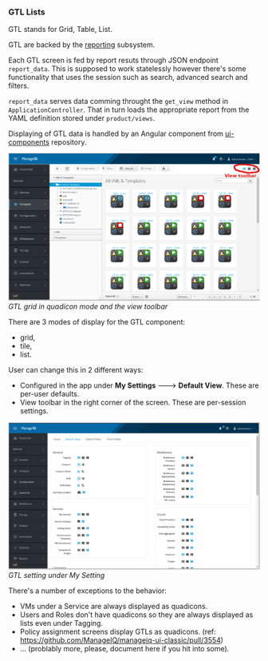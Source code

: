 ### GTL Lists

GTL stands for Grid, Table, List.

GTL are backed by the [reporting](reports_charts.md) subsystem.

Each GTL screen is fed by report resuts through JSON endpoint `report_data`.
This is supposed to work statelessly however there's some functionality that
uses the session such as search, advanced search and filters.

`report_data` serves data comming throught the `get_view` method in `ApplicationController`. That in
turn loads the appropriate report from the YAML definition stored under `product/views`.

Displaying of GTL data is handled by an Angular component from [ui-components](https://github.com/ManageIQ/ui-components) repository.

![GTL grid in quadicon mode and the view toolbar](../images/grid-with-toolbar.png)
*GTL grid in quadicon mode and the view toolbar*

There are 3 modes of display for the GTL component:
 * grid,
 * tile,
 * list.

User can change this in 2 different ways:

 * Configured in the app under **My Settings** ---> **Default View**. These are per-user defaults.
 * View toolbar in the right corner of the screen. These are per-session settings.

![GTL setting under My Setting](../images/settings-default-views.png)
*GTL setting under My Setting*

There's a number of exceptions to the behavior:
 * VMs under a Service are always displayed as quadicons.
 * Users and Roles don't have quadicons so they are always displayed as lists even under Tagging.
 * Policy assignment screens display GTLs as quadicons. (ref: https://github.com/ManageIQ/manageiq-ui-classic/pull/3554)
 * ... (problably more, please, document here if you hit into some).

